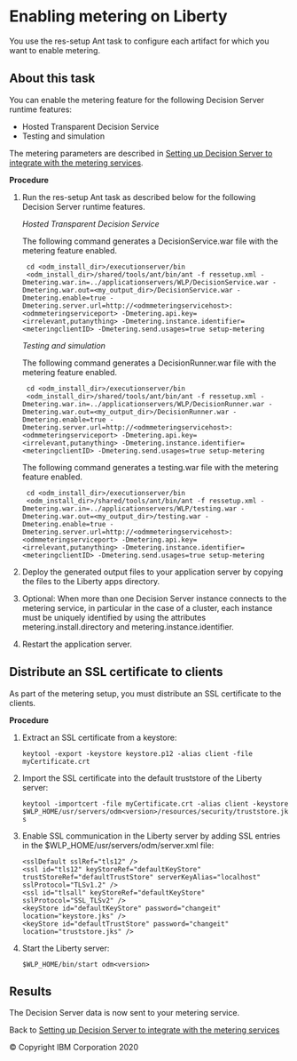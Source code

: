 # Enabling metering on Liberty

You use the res-setup Ant task to configure each artifact for which you want to enable metering. 

## About this task
You can enable the metering feature for the following Decision Server runtime features:

- Hosted Transparent Decision Service
- Testing and simulation

The metering parameters are described in [Setting up Decision Server to integrate with the metering services](../dssetup.md).

**Procedure**

1. Run the res-setup Ant task as described below for the following Decision Server runtime features.

   *Hosted Transparent Decision Service*
    
   The following command generates a DecisionService.war file with the metering feature enabled.

        cd <odm_install_dir>/executionserver/bin
        <odm_install_dir>/shared/tools/ant/bin/ant -f ressetup.xml -Dmetering.war.in=../applicationservers/WLP/DecisionService.war -Dmetering.war.out=<my_output_dir>/DecisionService.war -Dmetering.enable=true -Dmetering.server.url=http://<odmmeteringservicehost>:<odmmeteringserviceport> -Dmetering.api.key=<irrelevant,putanything> -Dmetering.instance.identifier=<meteringclientID> -Dmetering.send.usages=true setup-metering
    
    *Testing and simulation*
    
   The following command generates a DecisionRunner.war file with the metering feature enabled.

        cd <odm_install_dir>/executionserver/bin
        <odm_install_dir>/shared/tools/ant/bin/ant -f ressetup.xml -Dmetering.war.in=../applicationservers/WLP/DecisionRunner.war -Dmetering.war.out=<my_output_dir>/DecisionRunner.war -Dmetering.enable=true -Dmetering.server.url=http://<odmmeteringservicehost>:<odmmeteringserviceport> -Dmetering.api.key=<irrelevant,putanything> -Dmetering.instance.identifier=<meteringclientID> -Dmetering.send.usages=true setup-metering
        
   The following command generates a testing.war file with the metering feature enabled.

        cd <odm_install_dir>/executionserver/bin
        <odm_install_dir>/shared/tools/ant/bin/ant -f ressetup.xml -Dmetering.war.in=../applicationservers/WLP/testing.war -Dmetering.war.out=<my_output_dir>/testing.war -Dmetering.enable=true -Dmetering.server.url=http://<odmmeteringservicehost>:<odmmeteringserviceport> -Dmetering.api.key=<irrelevant,putanything> -Dmetering.instance.identifier=<meteringclientID> -Dmetering.send.usages=true setup-metering

2. Deploy the generated output files to your application server by copying the files to the Liberty apps directory.
3. Optional: When more than one Decision Server instance connects to the metering service, in particular in the case of a cluster, each instance must be uniquely identified by using the attributes metering.install.directory and metering.instance.identifier.
4. Restart the application server.

## Distribute an SSL certificate to clients

As part of the metering setup, you must distribute an SSL certificate to the clients.

**Procedure**

1. Extract an SSL certificate from a keystore:

   ```keytool -export -keystore keystore.p12 -alias client -file myCertificate.crt```

2. Import the SSL certificate into the default truststore of the Liberty server: 

   ```keytool -importcert -file myCertificate.crt -alias client -keystore $WLP_HOME/usr/servers/odm<version>/resources/security/truststore.jks```

3. Enable SSL communication in the Liberty server by adding SSL entries in the $WLP_HOME/usr/servers/odm<version>/server.xml file:

   ```
   <sslDefault sslRef="tls12" />
   <ssl id="tls12" keyStoreRef="defaultKeyStore" trustStoreRef="defaultTrustStore" serverKeyAlias="localhost" sslProtocol="TLSv1.2" />
   <ssl id="tlsall" keyStoreRef="defaultKeyStore" sslProtocol="SSL_TLSv2" />
   <keyStore id="defaultKeyStore" password="changeit" location="keystore.jks" />
   <keyStore id="defaultTrustStore" password="changeit" location="truststore.jks" /> 
   ```

4. Start the Liberty server:

   ```$WLP_HOME/bin/start odm<version>```

## Results

The Decision Server data is now sent to your metering service.

Back to [Setting up Decision Server to integrate with the metering services](../dssetup.md)

© Copyright IBM Corporation 2020

